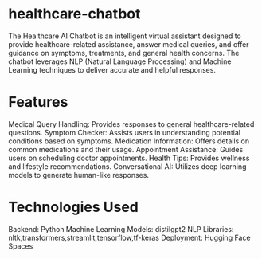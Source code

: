 # healthcare-chatbot
The Healthcare AI Chatbot is an intelligent virtual assistant designed to provide healthcare-related assistance, answer medical queries, and offer guidance on symptoms, treatments, and general health concerns. The chatbot leverages NLP (Natural Language Processing) and Machine Learning techniques to deliver accurate and helpful responses.
# Features
Medical Query Handling: Provides responses to general healthcare-related questions.
Symptom Checker: Assists users in understanding potential conditions based on symptoms.
Medication Information: Offers details on common medications and their usage.
Appointment Assistance: Guides users on scheduling doctor appointments.
Health Tips: Provides wellness and lifestyle recommendations.
Conversational AI: Utilizes deep learning models to generate human-like responses.
# Technologies Used
Backend: Python 
Machine Learning Models: distilgpt2
NLP Libraries: nltk,transformers,streamlit,tensorflow,tf-keras
Deployment: Hugging Face Spaces
